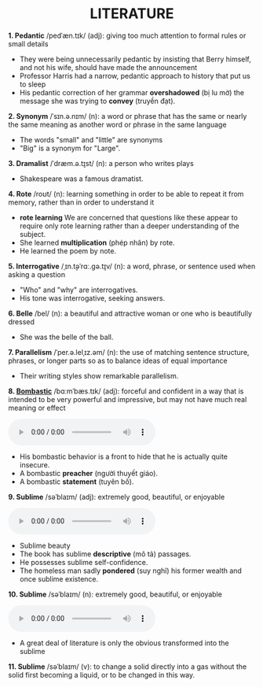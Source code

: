 <h1 align="center"><strong>LITERATURE</strong></h1>

**1. Pedantic** /pedˈæn.tɪk/ (adj): giving too much attention to formal rules or small details
- They were being unnecessarily pedantic by insisting that Berry himself, and not his wife, should have made the announcement
- Professor Harris had a narrow, pedantic approach to history that put us to sleep
- His pedantic correction of her grammar **overshadowed** (bị lu mờ) the message she was trying to **convey** (truyền đạt).

**2. Synonym** /ˈsɪn.ə.nɪm/ (n): a word or phrase that has the same or nearly the same meaning as another word or phrase in the same language
- The words "small" and "little" are synonyms
- "Big" is a synonym for "Large".

**3. Dramalist** /ˈdræm.ə.t̬ɪst/ (n): a person who writes plays
- Shakespeare was a famous dramatist.

**4. Rote** /roʊt/ (n): learning something in order to be able to repeat it from memory, rather than in order to understand it
- **rote learning** We are concerned that questions like these appear to require only rote learning rather than a deeper understanding of the subject.
- She learned **multiplication** (phép nhân) by rote.
- He learned the poem by note.

**5. Interrogative** /ˌɪn.t̬əˈrɑː.ɡə.t̬ɪv/ (n): a word, phrase, or sentence used when asking a question
- "Who" and "why" are interrogatives.
- His tone was interrogative, seeking answers.

**6. Belle** /bel/ (n): a beautiful and attractive woman or one who is beautifully dressed
- She was the belle of the ball.

**7. Parallelism** /ˈper.ə.lelˌɪz.əm/ (n): the use of matching sentence structure, phrases, or longer parts so as to balance ideas of equal importance
- Their writing styles show remarkable parallelism.

**8. [Bombastic](https://dictionary.cambridge.org/media/english/us_pron/u/usb/usbof/usboff_018.mp3)** /bɑːmˈbæs.tɪk/ (adj): forceful and confident in a way that is intended to be very powerful and impressive, but may not have much real meaning or effect

<audio controls>
  <source src="https://dictionary.cambridge.org/media/english/us_pron/u/usb/usbof/usboff_018.mp3" type="audio/mpeg">
  Your browser does not support the audio element.
</audio>

- His bombastic behavior is a front to hide that he is actually quite insecure.
- A bombastic **preacher** (người thuyết giáo).
- A bombastic **statement** (tuyên bố).


**9. Sublime** /səˈblaɪm/ (adj): extremely good, beautiful, or enjoyable

<audio controls>
  <source src="https://dictionary.cambridge.org/media/english/us_pron/s/sub/subli/sublime.mp3" type="audio/mpeg">
  Your browser does not support the audio element.
</audio>

- Sublime beauty
- The book has sublime **descriptive** (mô tả) passages.
- He possesses sublime self-confidence.
- The homeless man sadly **pondered** (suy nghĩ) his former wealth and once sublime existence.

**10. Sublime** /səˈblaɪm/ (n): extremely good, beautiful, or enjoyable

<audio controls>
  <source src="https://dictionary.cambridge.org/media/english/us_pron/s/sub/subli/sublime.mp3" type="audio/mpeg">
  Your browser does not support the audio element.
</audio>

- A great deal of literature is only the obvious transformed into the sublime

**11. Sublime** /səˈblaɪm/ (v): to change a solid directly into a gas without the solid first becoming a liquid, or to be changed in this way.